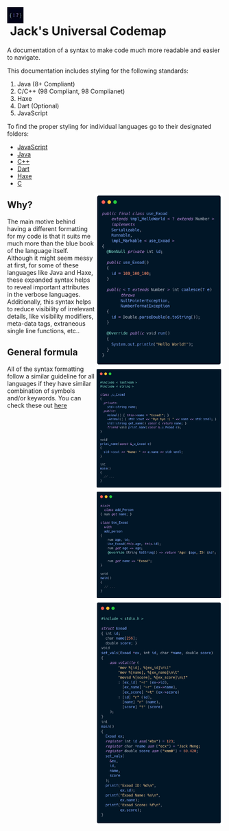 <img src="assets/codemaplogo.jpg" alt="logo" width="38" align="left"/> 

# &nbsp;Jack's Universal Codemap

A documentation of a syntax to make code much more readable and easier to navigate.

This documentation includes styling for the following standards:
1. Java (8+ Compliant)
2. C/C++ (98 Compliant, 98 Complianet)
3. Haxe 
4. Dart (Optional)
5. JavaScript

To find the proper styling for individual languages go to their designated folders:
 * [JavaScript](./javascript/)
 * [Java](./java/)
 * [C++](./cxx/)
 * [Dart](./dart/)
 * [Haxe](./haxe/)
 * [C](./c/)

<img src="assets/java_example.png" alt="Java Example" width="300" align="right" />
<img src="assets/cxx_example.png" alt="C++ Example" width="300" align="right" />
<img src="assets/dart_example.png" alt="Dart Example" width="300" align="right" />
<img src="assets/c_example.png" alt="C Example" width="300" align="right" />

## <strong>Why?</strong>
The main motive behind having a different formatting for my code is that
it suits me much more than the blue book of the language itself. Although it might seem messy at first, for some of these languages like Java and Haxe, these expanded syntax helps to reveal important attributes in the verbose languages. Additionally, this syntax helps to reduce visibility of irrelevant
details, like visibility modifiers, meta-data tags, extraneous single line functions, etc..

## <strong>General formula</strong>
All of the syntax formatting follow a similar guideline for all languages if they have similar combination of symbols and/or keywords. You can check these out [here](/.global/)
